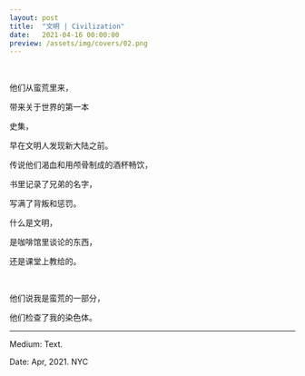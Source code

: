 ```yaml
---
layout: post
title:  "文明 | Civilization"
date:   2021-04-16 00:00:00
preview: /assets/img/covers/02.png
---
```


<br>

他们从蛮荒里来，

带来关于世界的第一本

史集，

早在文明人发现新大陆之前。

传说他们渴血和用颅骨制成的酒杯畅饮，

书里记录了兄弟的名字，

写满了背叛和惩罚。

什么是文明，

是咖啡馆里谈论的东西，

还是课堂上教给的。

<br>

他们说我是蛮荒的一部分，

他们检查了我的染色体。

---

Medium: Text.

Date: Apr, 2021. NYC
